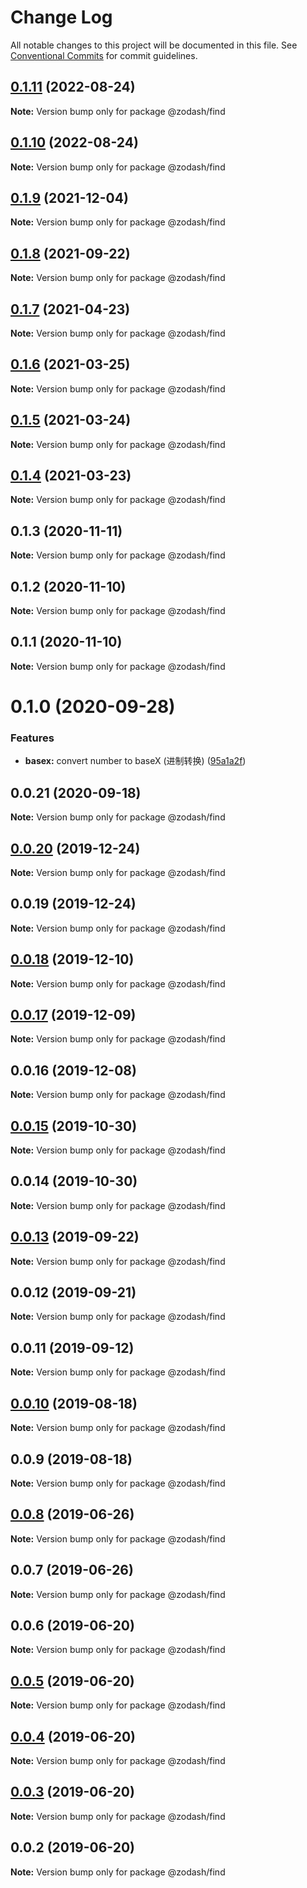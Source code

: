 # Change Log

All notable changes to this project will be documented in this file.
See [Conventional Commits](https://conventionalcommits.org) for commit guidelines.

## [0.1.11](https://github.com/zcorky/zodash/compare/@zodash/find@0.1.10...@zodash/find@0.1.11) (2022-08-24)

**Note:** Version bump only for package @zodash/find





## [0.1.10](https://github.com/zcorky/zodash/compare/@zodash/find@0.1.9...@zodash/find@0.1.10) (2022-08-24)

**Note:** Version bump only for package @zodash/find





## [0.1.9](https://github.com/zcorky/zodash/compare/@zodash/find@0.1.8...@zodash/find@0.1.9) (2021-12-04)

**Note:** Version bump only for package @zodash/find





## [0.1.8](https://github.com/zcorky/zodash/compare/@zodash/find@0.1.7...@zodash/find@0.1.8) (2021-09-22)

**Note:** Version bump only for package @zodash/find





## [0.1.7](https://github.com/zcorky/zodash/compare/@zodash/find@0.1.6...@zodash/find@0.1.7) (2021-04-23)

**Note:** Version bump only for package @zodash/find





## [0.1.6](https://github.com/zcorky/zodash/compare/@zodash/find@0.1.5...@zodash/find@0.1.6) (2021-03-25)

**Note:** Version bump only for package @zodash/find





## [0.1.5](https://github.com/zcorky/zodash/compare/@zodash/find@0.1.4...@zodash/find@0.1.5) (2021-03-24)

**Note:** Version bump only for package @zodash/find





## [0.1.4](https://github.com/zcorky/zodash/compare/@zodash/find@0.1.3...@zodash/find@0.1.4) (2021-03-23)

**Note:** Version bump only for package @zodash/find





## 0.1.3 (2020-11-11)

**Note:** Version bump only for package @zodash/find





## 0.1.2 (2020-11-10)

**Note:** Version bump only for package @zodash/find





## 0.1.1 (2020-11-10)

**Note:** Version bump only for package @zodash/find





# 0.1.0 (2020-09-28)


### Features

* **basex:** convert number to baseX (进制转换) ([95a1a2f](https://github.com/zcorky/zodash/commit/95a1a2f361d73de5caa3b8e297c1643e97e40983))





## 0.0.21 (2020-09-18)

**Note:** Version bump only for package @zodash/find





## [0.0.20](https://github.com/zcorky/zodash/compare/@zodash/find@0.0.19...@zodash/find@0.0.20) (2019-12-24)

**Note:** Version bump only for package @zodash/find





## 0.0.19 (2019-12-24)

**Note:** Version bump only for package @zodash/find





## [0.0.18](https://github.com/zcorky/zodash/compare/@zodash/find@0.0.17...@zodash/find@0.0.18) (2019-12-10)

**Note:** Version bump only for package @zodash/find





## [0.0.17](https://github.com/zcorky/zodash/compare/@zodash/find@0.0.16...@zodash/find@0.0.17) (2019-12-09)

**Note:** Version bump only for package @zodash/find





## 0.0.16 (2019-12-08)

**Note:** Version bump only for package @zodash/find





## [0.0.15](https://github.com/zcorky/zodash/compare/@zodash/find@0.0.14...@zodash/find@0.0.15) (2019-10-30)

**Note:** Version bump only for package @zodash/find





## 0.0.14 (2019-10-30)

**Note:** Version bump only for package @zodash/find





## [0.0.13](https://github.com/zcorky/zodash/compare/@zodash/find@0.0.12...@zodash/find@0.0.13) (2019-09-22)

**Note:** Version bump only for package @zodash/find





## 0.0.12 (2019-09-21)

**Note:** Version bump only for package @zodash/find





## 0.0.11 (2019-09-12)

**Note:** Version bump only for package @zodash/find





## [0.0.10](https://github.com/zcorky/zodash/compare/@zodash/find@0.0.9...@zodash/find@0.0.10) (2019-08-18)

**Note:** Version bump only for package @zodash/find





## 0.0.9 (2019-08-18)

**Note:** Version bump only for package @zodash/find





## [0.0.8](https://github.com/zcorky/zodash/compare/@zodash/find@0.0.7...@zodash/find@0.0.8) (2019-06-26)

**Note:** Version bump only for package @zodash/find





## 0.0.7 (2019-06-26)

**Note:** Version bump only for package @zodash/find





## 0.0.6 (2019-06-20)

**Note:** Version bump only for package @zodash/find





## [0.0.5](https://github.com/zcorky/zodash/compare/@zodash/find@0.0.4...@zodash/find@0.0.5) (2019-06-20)

**Note:** Version bump only for package @zodash/find





## [0.0.4](https://github.com/zcorky/zodash/compare/@zodash/find@0.0.3...@zodash/find@0.0.4) (2019-06-20)

**Note:** Version bump only for package @zodash/find





## [0.0.3](https://github.com/zcorky/zodash/compare/@zodash/find@0.0.2...@zodash/find@0.0.3) (2019-06-20)

**Note:** Version bump only for package @zodash/find





## 0.0.2 (2019-06-20)

**Note:** Version bump only for package @zodash/find
